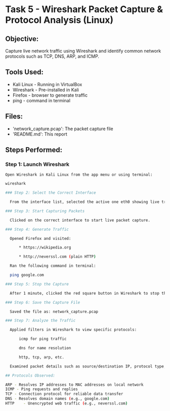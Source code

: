 # Task 5 - Wireshark Packet Capture & Protocol Analysis (Linux)

## Objective:
Capture live network traffic using Wireshark and identify common network protocols such as TCP, DNS, ARP, and ICMP.

## Tools Used:
* Kali Linux - Running in VirtualBox
* Wireshark - Pre-installed in Kali
* Firefox - browser to generate traffic
* ping - command in terminal

## Files:
* 'network_capture.pcap': The packet capture file
* 'README.md': This report

## Steps Performed:

### Step 1: Launch Wireshark
    Open Wireshark in Kali Linux from the app menu or using terminal:
  ```bash
  wireshark

### Step 2: Select the Correct Interface

    From the interface list, selected the active one eth0 showing live traffic.

### Step 3: Start Capturing Packets

    Clicked on the correct interface to start live packet capture.

### Step 4: Generate Traffic

    Opened Firefox and visited:

        * https://wikipedia.org

        * http://neverssl.com (plain HTTP)

    Ran the following command in terminal:

    ping google.com

### Step 5: Stop the Capture

    After 1 minute, clicked the red square button in Wireshark to stop the capture.

### Step 6: Save the Capture File

    Saved the file as: network_capture.pcap

### Step 7: Analyze the Traffic

    Applied filters in Wireshark to view specific protocols:

        icmp for ping traffic

        dns for name resolution

        http, tcp, arp, etc.

    Examined packet details such as source/destination IP, protocol type, and payload.

## Protocols Observed:

ARP - Resolves IP addresses to MAC addresses on local network
ICMP - Ping requests and replies
TCP	- Connection protocol for reliable data transfer
DNS	- Resolves domain names (e.g., google.com)
HTTP	- Unencrypted web traffic (e.g., neverssl.com)
